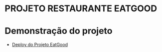 # PROJETO RESTAURANTE EATGOOD

# Demonstração do projeto

- [Deploy do Projeto EatGood](https://projeto-eatgood.vercel.app/)
